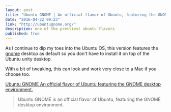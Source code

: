 ```yaml
---
layout: post
title: "Ubuntu GNOME | An official flavor of Ubuntu, featuring the GNOME desktop environment."
date: "2016-04-22 09:23"
link: "http://ubuntugnome.org/"
description: one of the prettiest ubuntu flavors
published: true
---
```


 As I continue to dip my toes into the Ubuntu OS, this version features the [gnome](http://www.gnome.org) desktop as default so you don't have to install it on top of the Ubuntu unity desktop. 
 
 With a bit of tweaking, this can look and work very close to a Mac if you choose too. 
 
 
 [Ubuntu GNOME  An official flavor of Ubuntu featuring the GNOME desktop environment.](http://ubuntugnome.org/)


> Ubuntu GNOME is an official flavor of Ubuntu, featuring the GNOME desktop environment.
